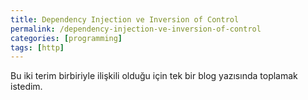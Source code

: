 ```yaml
---
title: Dependency Injection ve Inversion of Control
permalink: /dependency-injection-ve-inversion-of-control
categories: [programming]
tags: [http]
---
```


Bu iki terim birbiriyle ilişkili olduğu için tek bir blog yazısında toplamak istedim.

